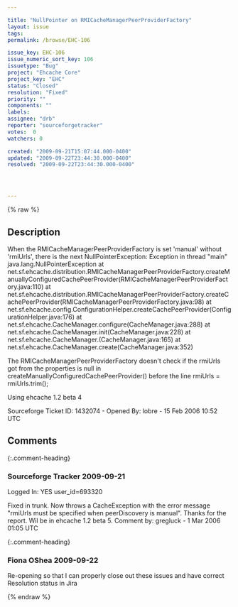 ```yaml
---

title: "NullPointer on RMICacheManagerPeerProviderFactory"
layout: issue
tags: 
permalink: /browse/EHC-106

issue_key: EHC-106
issue_numeric_sort_key: 106
issuetype: "Bug"
project: "Ehcache Core"
project_key: "EHC"
status: "Closed"
resolution: "Fixed"
priority: ""
components: ""
labels: 
assignee: "drb"
reporter: "sourceforgetracker"
votes:  0
watchers: 0

created: "2009-09-21T15:07:44.000-0400"
updated: "2009-09-22T23:44:30.000-0400"
resolved: "2009-09-22T23:44:30.000-0400"




---
```


{% raw %}

## Description

<div markdown="1" class="description">

When the RMICacheManagerPeerProviderFactory is set
'manual' without 'rmiUrls', there is the next
NullPointerException:
Exception in thread "main" java.lang.NullPointerException
 at
net.sf.ehcache.distribution.RMICacheManagerPeerProviderFactory.createManuallyConfiguredCachePeerProvider(RMICacheManagerPeerProviderFactory.java:110)
 at
net.sf.ehcache.distribution.RMICacheManagerPeerProviderFactory.createCachePeerProvider(RMICacheManagerPeerProviderFactory.java:98)
 at
net.sf.ehcache.config.ConfigurationHelper.createCachePeerProvider(ConfigurationHelper.java:176)
 at
net.sf.ehcache.CacheManager.configure(CacheManager.java:288)
 at net.sf.ehcache.CacheManager.init(CacheManager.java:228)
 at
net.sf.ehcache.CacheManager.<init>(CacheManager.java:165)
 at
net.sf.ehcache.CacheManager.create(CacheManager.java:352)


The RMICacheManagerPeerProviderFactory doesn't check if
the rmiUrls got from the properties is null in
createManuallyConfiguredCachePeerProvider() before the
line 
rmiUrls = rmiUrls.trim();

Using ehcache 1.2 beta 4

Sourceforge Ticket ID: 1432074 - Opened By: lobre - 15 Feb 2006 10:52 UTC

</div>

## Comments


{:.comment-heading}
### **Sourceforge Tracker** <span class="date">2009-09-21</span>

<div markdown="1" class="comment">

Logged In: YES 
user\_id=693320

Fixed in trunk. Now throws a CacheException with the error message "rmiUrls 
must be specified when peerDiscovery is manual". Thanks for the report. Wil be 
in ehcache 1.2 beta 5.
Comment by: gregluck - 1 Mar 2006 01:05 UTC

</div>


{:.comment-heading}
### **Fiona OShea** <span class="date">2009-09-22</span>

<div markdown="1" class="comment">

Re-opening so that I can properly close out these issues and have correct Resolution status in Jira

</div>



{% endraw %}
